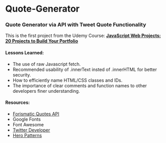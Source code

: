 # Quote-Generator
### Quote Generator via API with Tweet Quote Functionality

This is the first project from the Udemy Course: [**JavaScript Web Projects: 20 Projects to Build Your Portfolio**](https://www.udemy.com/course/javascript-web-projects-to-build-your-portfolio-resume/)

#### Lessons Learned: 
- The use of raw Javascript fetch.
- Recommended usability of .innerText insted of .innerHTML for better security.
- How to efficiently name HTML/CSS classes and IDs.
- The importance of clear comments and function names to other developers finer understanding.

#### Resources:
- [Forismatic Quotes API](https://forismatic.com/en/api)
- Google Fonts
- Font Awesome
- [Twitter Developer](https://developer.twitter.com/en/docs)
- [Hero Patterns](https://www.heropatterns.com/)
